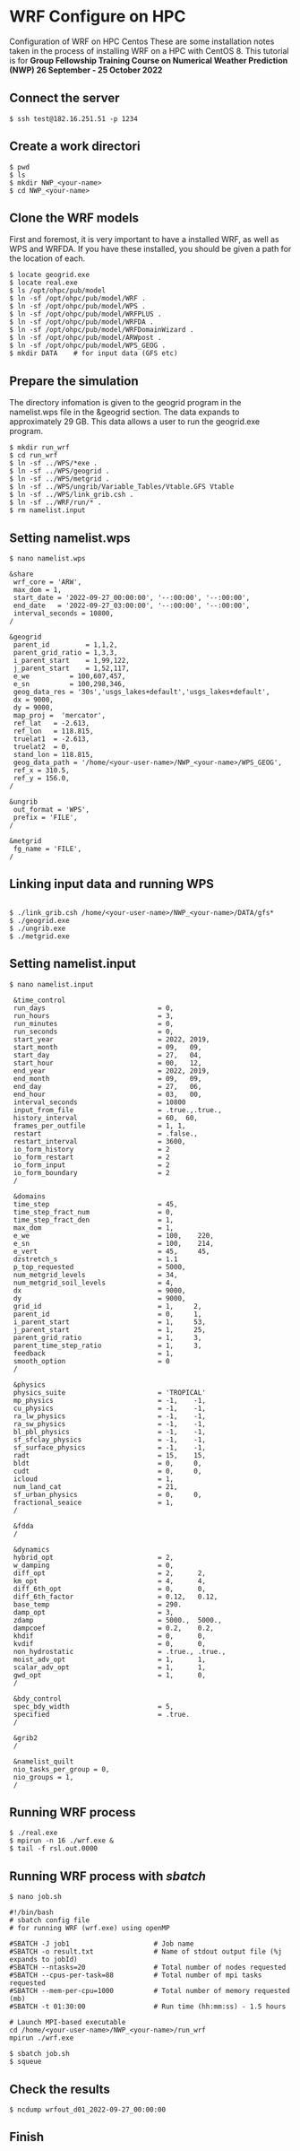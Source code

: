 # WRF Configure on HPC
Configuration of WRF on HPC Centos
These are some installation notes taken in the process of installing WRF on a HPC with CentOS 8. This tutorial is for **Group Fellowship Training Course on Numerical Weather Prediction (NWP) 26 September - 25 October 2022**


## Connect the server


```console
$ ssh test@182.16.251.51 -p 1234
```

## Create a work directori


```console
$ pwd
$ ls
$ mkdir NWP_<your-name>
$ cd NWP_<your-name>

```

## Clone the WRF models 

First and foremost, it is very important to have a installed WRF, as well as WPS and WRFDA. If you have these installed, you should be given a path for the location of each.
```console
$ locate geogrid.exe
$ locate real.exe
$ ls /opt/ohpc/pub/model
$ ln -sf /opt/ohpc/pub/model/WRF .
$ ln -sf /opt/ohpc/pub/model/WPS .
$ ln -sf /opt/ohpc/pub/model/WRFPLUS .
$ ln -sf /opt/ohpc/pub/model/WRFDA .
$ ln -sf /opt/ohpc/pub/model/WRFDomainWizard .
$ ln -sf /opt/ohpc/pub/model/ARWpost .
$ ln -sf /opt/ohpc/pub/model/WPS_GEOG .
$ mkdir DATA 	# for input data (GFS etc)

```

## Prepare the simulation
The directory infomation is given to the geogrid program in the namelist.wps file in the &geogrid section. The data expands to approximately 29 GB. This data allows a user to run the geogrid.exe program.

```console
$ mkdir run_wrf
$ cd run_wrf
$ ln -sf ../WPS/*exe .
$ ln -sf ../WPS/geogrid .
$ ln -sf ../WPS/metgrid .
$ ln -sf ../WPS/ungrib/Variable_Tables/Vtable.GFS Vtable
$ ln -sf ../WPS/link_grib.csh .
$ ln -sf ../WRF/run/* .
$ rm namelist.input
```


## Setting namelist.wps

```console
$ nano namelist.wps

```

```console
&share
 wrf_core = 'ARW',
 max_dom = 1,
 start_date = '2022-09-27_00:00:00', '--:00:00', '--:00:00',
 end_date   = '2022-09-27_03:00:00', '--:00:00', '--:00:00',
 interval_seconds = 10800,
/

&geogrid
 parent_id         = 1,1,2,
 parent_grid_ratio = 1,3,3,
 i_parent_start    = 1,99,122,
 j_parent_start    = 1,52,117,
 e_we          = 100,607,457,
 e_sn          = 100,298,346,
 geog_data_res = '30s','usgs_lakes+default','usgs_lakes+default',
 dx = 9000,
 dy = 9000,
 map_proj =  'mercator',
 ref_lat   = -2.613,
 ref_lon   = 118.815,
 truelat1  = -2.613,
 truelat2  = 0,
 stand_lon = 118.815,
 geog_data_path = '/home/<your-user-name>/NWP_<your-name>/WPS_GEOG',
 ref_x = 310.5,
 ref_y = 156.0,
/

&ungrib
 out_format = 'WPS',
 prefix = 'FILE',
/

&metgrid
 fg_name = 'FILE',
/
```


## Linking input data and running WPS

```console

$ ./link_grib.csh /home/<your-user-name>/NWP_<your-name>/DATA/gfs*
$ ./geogrid.exe
$ ./ungrib.exe
$ ./metgrid.exe
```


## Setting namelist.input

```console
$ nano namelist.input

```

```console
 &time_control
 run_days                            = 0,
 run_hours                           = 3,
 run_minutes                         = 0,
 run_seconds                         = 0,
 start_year                          = 2022, 2019,
 start_month                         = 09,   09, 
 start_day                           = 27,   04,
 start_hour                          = 00,   12,
 end_year                            = 2022, 2019,
 end_month                           = 09,   09,
 end_day                             = 27,   06,
 end_hour                            = 03,   00,
 interval_seconds                    = 10800
 input_from_file                     = .true.,.true.,
 history_interval                    = 60,  60,
 frames_per_outfile                  = 1, 1,
 restart                             = .false.,
 restart_interval                    = 3600,
 io_form_history                     = 2
 io_form_restart                     = 2
 io_form_input                       = 2
 io_form_boundary                    = 2
 /

 &domains
 time_step                           = 45,
 time_step_fract_num                 = 0,
 time_step_fract_den                 = 1,
 max_dom                             = 1,
 e_we                                = 100,    220,
 e_sn                                = 100,    214,
 e_vert                              = 45,     45,
 dzstretch_s                         = 1.1
 p_top_requested                     = 5000,
 num_metgrid_levels                  = 34,
 num_metgrid_soil_levels             = 4,
 dx                                  = 9000,
 dy                                  = 9000,
 grid_id                             = 1,     2,
 parent_id                           = 0,     1,
 i_parent_start                      = 1,     53,
 j_parent_start                      = 1,     25,
 parent_grid_ratio                   = 1,     3,
 parent_time_step_ratio              = 1,     3,
 feedback                            = 1,
 smooth_option                       = 0
 /

 &physics
 physics_suite                       = 'TROPICAL'
 mp_physics                          = -1,    -1,
 cu_physics                          = -1,    -1,
 ra_lw_physics                       = -1,    -1,
 ra_sw_physics                       = -1,    -1,
 bl_pbl_physics                      = -1,    -1,
 sf_sfclay_physics                   = -1,    -1,
 sf_surface_physics                  = -1,    -1,
 radt                                = 15,    15,
 bldt                                = 0,     0,
 cudt                                = 0,     0,
 icloud                              = 1,
 num_land_cat                        = 21,
 sf_urban_physics                    = 0,     0,
 fractional_seaice                   = 1,
 /

 &fdda
 /

 &dynamics
 hybrid_opt                          = 2, 
 w_damping                           = 0,
 diff_opt                            = 2,      2,
 km_opt                              = 4,      4,
 diff_6th_opt                        = 0,      0,
 diff_6th_factor                     = 0.12,   0.12,
 base_temp                           = 290.
 damp_opt                            = 3,
 zdamp                               = 5000.,  5000.,
 dampcoef                            = 0.2,    0.2,
 khdif                               = 0,      0,
 kvdif                               = 0,      0,
 non_hydrostatic                     = .true., .true.,
 moist_adv_opt                       = 1,      1,
 scalar_adv_opt                      = 1,      1,
 gwd_opt                             = 1,      0,
 /

 &bdy_control
 spec_bdy_width                      = 5,
 specified                           = .true.
 /

 &grib2
 /

 &namelist_quilt
 nio_tasks_per_group = 0,
 nio_groups = 1,
 /
```

## Running WRF process

```console
$ ./real.exe
$ mpirun -n 16 ./wrf.exe &
$ tail -f rsl.out.0000
```

## Running WRF process with *sbatch*

```console
$ nano job.sh
```

```console
#!/bin/bash
# sbatch config file
# for running WRF (wrf.exe) using openMP

#SBATCH -J job1          			# Job name
#SBATCH -o result.txt               # Name of stdout output file (%j expands to jobId)
#SBATCH --ntasks=20                 # Total number of nodes requested
#SBATCH --cpus-per-task=88          # Total number of mpi tasks requested
#SBATCH --mem-per-cpu=1000          # Total number of memory requested (mb)
#SBATCH -t 01:30:00                 # Run time (hh:mm:ss) - 1.5 hours

# Launch MPI-based executable
cd /home/<your-user-name>/NWP_<your-name>/run_wrf
mpirun ./wrf.exe
```

```console
$ sbatch job.sh
$ squeue

```

## Check the results

```console
$ ncdump wrfout_d01_2022-09-27_00:00:00
```
## Finish